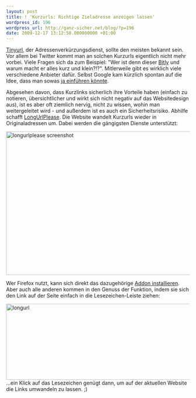 ```yaml
---
layout: post
title: ! 'Kurzurls: Richtige Zieladresse anzeigen lassen'
wordpress_id: 196
wordpress_url: http://ganz-sicher.net/blog/?p=196
date: 2009-12-17 13:12:58.000000000 +01:00
---
```

[Tinyurl](http://tinyurl.com/), der Adressenverkürzungsdienst, sollte den meisten bekannt sein. Vor allem bei Twitter kommt man an solchen Kurzurls eigentlich nicht mehr vorbei. Viele Fragen sich da zum Beispiel: "Wer ist denn dieser <a href="http://bit.ly/">Bitly</a> und warum macht er alles kurz und klein?!?". Mitlerweile gibt es wirklich viele verschiedene Anbieter dafür. Selbst Google kam kürzlich spontan auf die Idee, dass man sowas <a href="http://goo.gl/">ja einführen könnte</a>.

Abgesehen davon, dass Kurzlinks sicherlich ihre Vorteile haben (einfach zu notieren, übersichtlicher und wirkt sich nicht negativ auf das Websitedesign aus), ist es aber oft ziemlich nervig, nicht zu wissen, wohin man weitergeleitet wird - und außerdem ist es auch ein Sicherheitsrisiko.
Abhilfe schafft <a href="http://www.longurlplease.com/">LongUrlPlease</a>. Die Website wandelt Kurzurls wieder in Originaladressen um. Dabei werden die gängigsten Dienste unterstützt:

<img class="borderimg" title="longurlplease screenshot" src="/wp-content/uploads/shorturlplease-screenshot.jpg" alt="longurlplease screenshot" width="608" height="393" />

Wer Firefox nutzt, kann sich direkt das dazugehörige <a href="https://addons.mozilla.org/en-US/firefox/addon/9549?version=0.4.1" target="_blank">Addon installieren</a>. Aber auch alle anderen kommen in den Genuss der Funktion, indem sie sich den Link auf der Seite einfach in die Lesezeichen-Leiste ziehen:

<img class="borderimg" title="longurl" src="/wp-content/uploads/longurl.jpg" alt="longurl" width="543" height="208" />
...ein Klick auf das Lesezeichen genügt dann, um auf der aktuellen Website die Links umwandeln zu lassen. ;)
